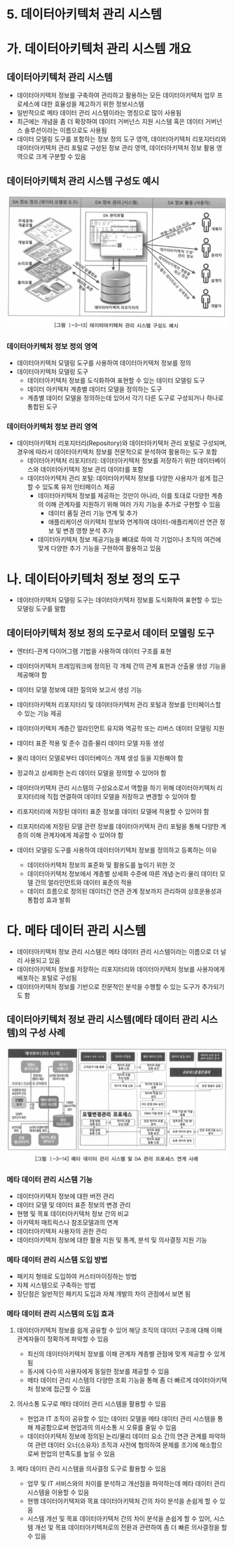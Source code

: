 # 5. 데이터아키텍처 관리 시스템

# 가. 데이터아키텍처 관리 시스템 개요

## 데이터아키텍처 관리 시스템

- 데이터아키텍처 정보를 구축하여 관리하고 활용하는 모든 데이터아키텍처 업무 프로세스에 대한 효율성을 제고하기 위한 정보시스템
- 일반적으로 메타 데이터 관리 시스템이라는 명칭으로 많이 사용됨
- 최근에는 개념을 좀 더 확장하여 데이터 거버넌스 지원 시스템 혹은 데이터 거버넌스 솔루션이라는 이름으로도 사용됨
- 데이터 모델링 도구를 포함하는 정보 정의 도구 영역, 데이터아키텍처 리포지터리와 데이터아키텍처 관리 포털로 구성된 정보 관리 영역, 데이터아키텍처 정보 활용 영역으로 크게 구분할 수 있음

## 데이터아키텍처 관리 시스템 구성도 예시

![daManagementSystem](daManagementSystem.png)

### 데이터아키텍처 정보 정의 영역

- 데이터아키텍처 모델링 도구를 사용하여 데이터아키텍처 정보를 정의
- 데이터아키텍처 모델링 도구
    - 데이터아키텍처 정보를 도식화하여 표현할 수 있는 데이터 모델링 도구
    - 데이터 아키텍처 계층별 데이터 모델을 정의하는 도구
    - 계층별 데이터 모델을 정의하는데 있어서 각기 다른 도구로 구성되거나 하나로 통합된 도구

### 데이터아키텍처 정보 관리 영역

- 데이터아키텍처 리포지터리(Repository)와 데이터아키텍처 관리 포털로 구성되며, 경우에 따라서 데이터아키텍처 정보를 전문적으로 분석하여 활용하는 도구 포함
    - 데이터아키텍처 리포지터리: 데이터아키텍처 정보를 저장하기 위한 데이터베이스와 데이터아키텍처 정보 관리 데이터를 포함
    - 데이터아키텍처 관리 포털: 데이터아키텍처 정보를 다양한 사용자가 쉽게 접근할 수 있도록 유저 인터페이스 제공
        - 데이터아키텍처 정보를 제공하는 것만이 아니라, 이를 토대로 다양한 계층의 이해 관계자를 지원하기 위해 여러 가지 기능을 추가로 구현할 수 있음
            - 데이터 품질 관리 기능 연계 및 추가
            - 애플리케이션 아키텍처 정보와 연계하여 데이터-애플리케이션 연관 정보 및 변경 영향 분석 추가
        - 데이터아키텍처 정보 제공기능을 뼈대로 하여 각 기업이나 조직의 여건에 맞게 다양한 추가 기능을 구현하여 활용하고 있음

# 나. 데이터아키텍처 정보 정의 도구

- 데이터아키텍처 모델링 도구는 데이터아키텍처 정보를 도식화하여 표현할 수 있는 모델링 도구를 말함

## 데이터아키텍처 정보 정의 도구로서 데이터 모델링 도구

- 엔터티-관계 다이어그램 기법을 사용하여 데이터 구조를 표현
- 데이터아키텍처 프레임워크에 정의된 각 개체 간의 관계 표현과 산출물 생성 기능을 제공해야 함
- 데이터 모델 정보에 대한 질의와 보고서 생성 기능
- 데이터아키텍처 리포지터리 및 데이터아키텍처 관리 포털과 정보를 인터페이스할 수 있는 기능 제공
- 데이터아키텍처 계층간 얼라인먼트 유지와 역공학 또는 리버스 데이터 모델링 지원
- 데이터 표준 적용 및 준수 검증·물리 데이터 모델 자동 생성
- 물리 데이터 모델로부터 데이터베이스 개체 생성 등을 지원해야 함
- 정교하고 상세화한 논리 데이터 모델을 정의할 수 있어야 함
- 데이터아키텍처 관리 시스템의 구성요소로서 역할을 하기 위해 데이터아키텍처 리포지터리에 직접 연결하여 데이터 모델을 저장하고 변경할 수 있어야 함
- 리포지터리에 저장된 데이터 표준 정보를 데이터 모델에 적용할 수 있어야 함
- 리포지터리에 저장된 모델 관련 정보를 데이터아키텍처 관리 포털을 통해 다양한 계층의 이해 관계자에게 제공할 수 있어야 함

- 데이터 모델링 도구를 사용하여 데이터아키텍처 정보를 정의하고 등록하는 이유
    - 데이터아키텍처 정보의 표준화 및 활용도를 높이기 위한 것
    - 데이터아키텍처 정보에서 계층별 상세화 수준에 따른 개념·논리·물리 데이터 모델 간의 얼라인먼트와 데이터 표준의 적용
    - 데이터 흐름으로 정의된 데이터간 연관 관계 정보까지 관리하여 상호운용성과 통합성 효과 발휘

# 다. 메타 데이터 관리 시스템

- 데이터아키텍처 정보 관리 시스템은 메타 데이터 관리 시스템이라는 이름으로 더 널리 사용되고 있음
- 데이터아키텍처 정보를 저장하는 리포지터리와 데이터아키텍처 정보를 사용자에게 배포하는 포털로 구성됨
- 데이터아키텍처 정보를 기반으로 전문적인 분석을 수행할 수 있는 도구가 추가되기도 함

## 데이터아키텍처 정보 관리 시스템(메타 데이터 관리 시스템)의 구성 사례

![daInformationSystem](daInformationSystem.png)

### 메타 데이터 관리 시스템 기능

- 데이터아키텍처 정보에 대한 버전 관리
- 데이터 모델 및 데이터 표준 정보의 변경 관리
- 현행 및 목표 데이터아키텍처 정보 간의 비교
- 아키텍처 매트릭스나 참조모델과의 연계
- 데이터아키텍처 사용자의 권한 관리
- 데이터아키텍처 정보에 대한 활용 지원 및 통계, 분석 및 의사결정 지원 기능

### 메타 데이터 관리 시스템 도입 방법

- 패키지 형태로 도입하여 커스터마이징하는 방법
- 자체 시스템으로 구축하는 방법
- 장단점은 일반적인 패키지 도입과 자체 개발의 차이 관점에서 보면 됨

### 메타 데이터 관리 시스템의 도입 효과

1. 데이터아키텍처 정보를 쉽게 공유할 수 있어 해당 조직의 데이터 구조에 대해 이해 관계자들이 정확하게 파악할 수 있음
    - 최신의 데이터아키텍처 정보를 이해 관계자 계층별 관점에 맞게 제공할 수 있게 됨
    - 동시에 다수의 사용자에게 동일한 정보를 제공할 수 있음
    - 메타 데이터 관리 시스템의 다양한 조회 기능을 통해 좀 더 빠르게 데이터아키텍처 정보에 접근할 수 있음
    
2. 의사소통 도구로 메타 데이터 관리 시스템을 활용할 수 있음
    - 현업과 IT 조직이 공유할 수 있는 데이터 모델을 메타 데이터 관리 시스템을 통해 제공함으로써 현업과의 의사소통 시 오류를 줄일 수 있음
    - 데이터아키텍처 정보에 정의된 논리/물리 데이터 요소 간의 연관 관계를 파악하여 관련 데이터 오너(소유자) 조직과 사전에 협의하여 문제를 조기에 해소함으로써 현업의 만족도를 높일 수 있음
    
3. 메타 데이터 관리 시스템을 의사결정 도구로 활용할 수 있음
    - 업무 및 IT 서비스와의 차이를 분석하고 개선점을 파악하는데 메타 데이터 관리 시스템을 이용할 수 있음
    - 현행 데이터아키텍처와 목표 데이터아키텍처 간의 차이 분석을 손쉽게 할 수 있음
    - 시스템 개선 및 목표 데이터아키텍처 간의 차이 분석을 손쉽게 할 수 있어, 시스템 개선 및 목표 데이터아키텍처로의 전환과 관련하여 좀 더 빠른 의사결정을 할 수 있음